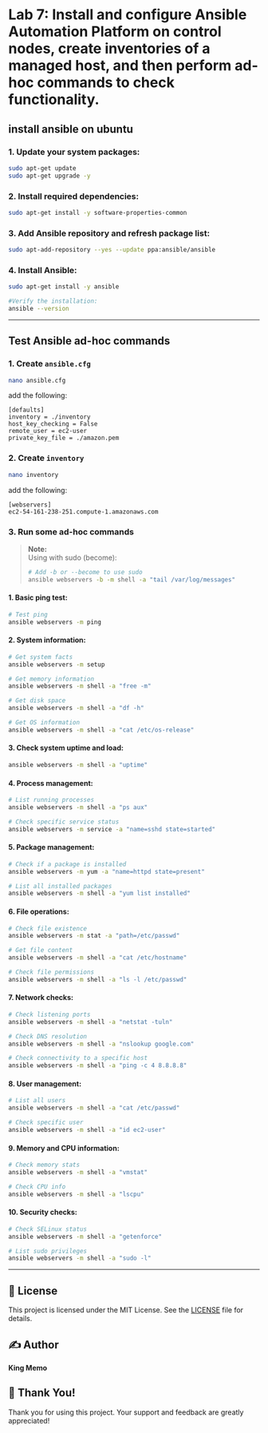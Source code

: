 # Lab 7: Install and configure Ansible Automation Platform on control nodes, create inventories of a managed host, and then perform ad-hoc commands to check functionality.

## install ansible on ubuntu

### 1. Update your system packages:
```bash
sudo apt-get update
sudo apt-get upgrade -y
```

### 2. Install required dependencies:
```bash
sudo apt-get install -y software-properties-common
```

### 3. Add Ansible repository and refresh package list:
```bash
sudo apt-add-repository --yes --update ppa:ansible/ansible
```

### 4. Install Ansible:
```bash
sudo apt-get install -y ansible

#Verify the installation:
ansible --version
```

---

## Test Ansible ad-hoc commands

### 1. Create `ansible.cfg`
```bash
nano ansible.cfg
```
add the following:
```
[defaults]
inventory = ./inventory
host_key_checking = False
remote_user = ec2-user
private_key_file = ./amazon.pem
```

### 2. Create `inventory`
```bash
nano inventory
```
add the following:
```
[webservers]
ec2-54-161-238-251.compute-1.amazonaws.com
```

### 3. Run some ad-hoc commands

> **Note:**  
> Using with sudo (become):  
> ```bash
> # Add -b or --become to use sudo
> ansible webservers -b -m shell -a "tail /var/log/messages"
> ```

#### 1. Basic ping test:
```bash
# Test ping
ansible webservers -m ping
```

#### 2. System information:
```bash
# Get system facts
ansible webservers -m setup

# Get memory information
ansible webservers -m shell -a "free -m"

# Get disk space
ansible webservers -m shell -a "df -h"

# Get OS information
ansible webservers -m shell -a "cat /etc/os-release"
```

#### 3. Check system uptime and load:
```bash
ansible webservers -m shell -a "uptime"
```

#### 4. Process management:
```bash
# List running processes
ansible webservers -m shell -a "ps aux"

# Check specific service status
ansible webservers -m service -a "name=sshd state=started"
```

#### 5. Package management:
```bash
# Check if a package is installed
ansible webservers -m yum -a "name=httpd state=present"

# List all installed packages
ansible webservers -m shell -a "yum list installed"
```

#### 6. File operations:
```bash
# Check file existence
ansible webservers -m stat -a "path=/etc/passwd"

# Get file content
ansible webservers -m shell -a "cat /etc/hostname"

# Check file permissions
ansible webservers -m shell -a "ls -l /etc/passwd"
```

#### 7. Network checks:
```bash
# Check listening ports
ansible webservers -m shell -a "netstat -tuln"

# Check DNS resolution
ansible webservers -m shell -a "nslookup google.com"

# Check connectivity to a specific host
ansible webservers -m shell -a "ping -c 4 8.8.8.8"
```

#### 8. User management:
```bash
# List all users
ansible webservers -m shell -a "cat /etc/passwd"

# Check specific user
ansible webservers -m shell -a "id ec2-user"
```

#### 9. Memory and CPU information:
```bash
# Check memory stats
ansible webservers -m shell -a "vmstat"

# Check CPU info
ansible webservers -m shell -a "lscpu"
```

#### 10. Security checks:
```bash
# Check SELinux status
ansible webservers -m shell -a "getenforce"

# List sudo privileges
ansible webservers -m shell -a "sudo -l"
```

---

## 📄 License
This project is licensed under the MIT License. See the [LICENSE](LICENSE) file for details.

## ✍️ Author
**King Memo**

## 🙏 Thank You!
Thank you for using this project. Your support and feedback are greatly appreciated!
